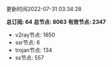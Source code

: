 更新时间2022-07-31 03:34:28

**总订阅: 64**
**总节点: 8063**
**有效节点: 2347**
- v2ray节点: 1650
- ssr节点: 6
- trojan节点: 134
- ss节点: 557
